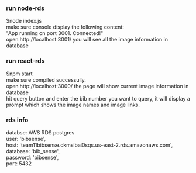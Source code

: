 ### run node-rds
$node index.js\
make sure console display the following content: \
"App running on port 3001.
Connected!"\
open http://localhost:3001/ you will see all the image information in database

### run react-rds
$npm start\
make sure compiled successully.\
open http://localhost:3000/ the page will show current image information in database\
hit query button and enter the bib number you want to query, it will display a prompt which shows the image names and image links.

### rds info
  databse: AWS RDS postgres\
  user: 'bibsense',\
  host: 'team11bibsense.ckmsibai0sqs.us-east-2.rds.amazonaws.com',\
  database: 'bib_sense',\
  password: 'bibsense',\
  port: 5432
